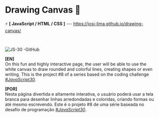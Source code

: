 # Drawing Canvas 🍭

⚡ <strong>[ JavaScript / HTML / CSS ]</strong> --- https://josi-lima.github.io/drawing-canvas/

<br>

![JS-30 -GitHub](https://user-images.githubusercontent.com/108018406/194152988-6e56cfca-450c-42ce-9aa3-ecbe8cad16c9.png)

<strong>[EN]</strong>
<br>
On this fun and highly interactive page, the user will be able to use the white canvas to draw rounded and colorful lines, creating shapes or even writing. This is the project #8 of a series based on the coding challenge _[#JavaScript30](https://javascript30.com/)_.

<strong>[POR]</strong>
<br>
Nesta página divertida e altamente interativa, o usuário poderá usar a tela branca para desenhar linhas arredondadas e coloridas, criando formas ou até mesmo escrevendo. Este é o projeto #8 de uma série baseada no desafio de programação _[#JavaScript30](https://javascript30.com/)_.
